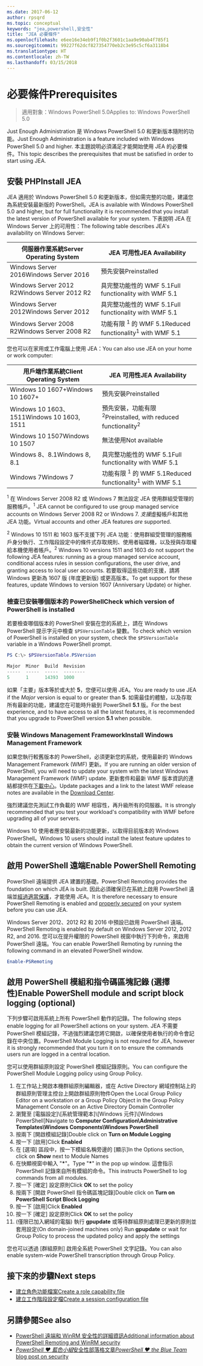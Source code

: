 ```yaml
---
ms.date: 2017-06-12
author: rpsqrd
ms.topic: conceptual
keywords: "jea,powershell,安全性"
title: "JEA 必要條件"
ms.openlocfilehash: e6ee16e34eb9f1f0b2f3601c1aa9e90ab4f785f1
ms.sourcegitcommit: 99227f62dcf827354770eb2c3e95c5cf6a3118b4
ms.translationtype: HT
ms.contentlocale: zh-TW
ms.lasthandoff: 03/15/2018
---
```

# <a name="prerequisites"></a><span data-ttu-id="16344-103">必要條件</span><span class="sxs-lookup"><span data-stu-id="16344-103">Prerequisites</span></span>

> <span data-ttu-id="16344-104">適用對象：Windows PowerShell 5.0</span><span class="sxs-lookup"><span data-stu-id="16344-104">Applies to: Windows PowerShell 5.0</span></span>

<span data-ttu-id="16344-105">Just Enough Administration 是 Windows PowerShell 5.0 和更新版本隨附的功能。</span><span class="sxs-lookup"><span data-stu-id="16344-105">Just Enough Administration is a feature included with Windows PowerShell 5.0 and higher.</span></span>
<span data-ttu-id="16344-106">本主題說明必須滿足才能開始使用 JEA 的必要條件。</span><span class="sxs-lookup"><span data-stu-id="16344-106">This topic describes the prerequisites that must be satisfied in order to start using JEA.</span></span>

## <a name="install-jea"></a><span data-ttu-id="16344-107">安裝 PHP</span><span class="sxs-lookup"><span data-stu-id="16344-107">Install JEA</span></span>

<span data-ttu-id="16344-108">JEA 適用於 Windows PowerShell 5.0 和更新版本，但如需完整的功能，建議您為系統安裝最新版的 PowerShell。</span><span class="sxs-lookup"><span data-stu-id="16344-108">JEA is available with Windows PowerShell 5.0 and higher, but for full functionality it is recommended that you install the latest version of PowerShell available for your system.</span></span>
<span data-ttu-id="16344-109">下表說明 JEA 在 Windows Server 上的可用性：</span><span class="sxs-lookup"><span data-stu-id="16344-109">The following table describes JEA's availability on Windows Server:</span></span>

<span data-ttu-id="16344-110">伺服器作業系統</span><span class="sxs-lookup"><span data-stu-id="16344-110">Server Operating System</span></span>   | <span data-ttu-id="16344-111">JEA 可用性</span><span class="sxs-lookup"><span data-stu-id="16344-111">JEA Availability</span></span>
--------------------------|--------------------------------
<span data-ttu-id="16344-112">Windows Server 2016</span><span class="sxs-lookup"><span data-stu-id="16344-112">Windows Server 2016</span></span>       | <span data-ttu-id="16344-113">預先安裝</span><span class="sxs-lookup"><span data-stu-id="16344-113">Preinstalled</span></span>
<span data-ttu-id="16344-114">Windows Server 2012 R2</span><span class="sxs-lookup"><span data-stu-id="16344-114">Windows Server 2012 R2</span></span>    | <span data-ttu-id="16344-115">具完整功能性的 WMF 5.1</span><span class="sxs-lookup"><span data-stu-id="16344-115">Full functionality with WMF 5.1</span></span>
<span data-ttu-id="16344-116">Windows Server 2012</span><span class="sxs-lookup"><span data-stu-id="16344-116">Windows Server 2012</span></span>       | <span data-ttu-id="16344-117">具完整功能性的 WMF 5.1</span><span class="sxs-lookup"><span data-stu-id="16344-117">Full functionality with WMF 5.1</span></span>
<span data-ttu-id="16344-118">Windows Server 2008 R2</span><span class="sxs-lookup"><span data-stu-id="16344-118">Windows Server 2008 R2</span></span>    | <span data-ttu-id="16344-119">功能有限 <sup>1</sup> 的 WMF 5.1</span><span class="sxs-lookup"><span data-stu-id="16344-119">Reduced functionality<sup>1</sup> with WMF 5.1</span></span>

<span data-ttu-id="16344-120">您也可以在家用或工作電腦上使用 JEA：</span><span class="sxs-lookup"><span data-stu-id="16344-120">You can also use JEA on your home or work computer:</span></span>

<span data-ttu-id="16344-121">用戶端作業系統</span><span class="sxs-lookup"><span data-stu-id="16344-121">Client Operating System</span></span>   | <span data-ttu-id="16344-122">JEA 可用性</span><span class="sxs-lookup"><span data-stu-id="16344-122">JEA Availability</span></span>
--------------------------|-----------------------------------------------------
<span data-ttu-id="16344-123">Windows 10 1607+</span><span class="sxs-lookup"><span data-stu-id="16344-123">Windows 10 1607+</span></span>          | <span data-ttu-id="16344-124">預先安裝</span><span class="sxs-lookup"><span data-stu-id="16344-124">Preinstalled</span></span>
<span data-ttu-id="16344-125">Windows 10 1603、1511</span><span class="sxs-lookup"><span data-stu-id="16344-125">Windows 10 1603, 1511</span></span>     | <span data-ttu-id="16344-126">預先安裝，功能有限<sup>2</sup></span><span class="sxs-lookup"><span data-stu-id="16344-126">Preinstalled, with reduced functionality<sup>2</sup></span></span>
<span data-ttu-id="16344-127">Windows 10 1507</span><span class="sxs-lookup"><span data-stu-id="16344-127">Windows 10 1507</span></span>           | <span data-ttu-id="16344-128">無法使用</span><span class="sxs-lookup"><span data-stu-id="16344-128">Not available</span></span>
<span data-ttu-id="16344-129">Windows 8、8.1</span><span class="sxs-lookup"><span data-stu-id="16344-129">Windows 8, 8.1</span></span>            | <span data-ttu-id="16344-130">具完整功能性的 WMF 5.1</span><span class="sxs-lookup"><span data-stu-id="16344-130">Full functionality with WMF 5.1</span></span>
<span data-ttu-id="16344-131">Windows 7</span><span class="sxs-lookup"><span data-stu-id="16344-131">Windows 7</span></span>                 | <span data-ttu-id="16344-132">功能有限 <sup>1</sup> 的 WMF 5.1</span><span class="sxs-lookup"><span data-stu-id="16344-132">Reduced functionality<sup>1</sup> with WMF 5.1</span></span>

<span data-ttu-id="16344-133"><sup>1</sup> 在 Windows Server 2008 R2 或 Windows 7 無法設定 JEA 使用群組受管理的服務帳戶。</span><span class="sxs-lookup"><span data-stu-id="16344-133"><sup>1</sup> JEA cannot be configured to use group managed service accounts on Windows Server 2008 R2 or Windows 7.</span></span>
<span data-ttu-id="16344-134">*支援*虛擬帳戶和其他 JEA 功能。</span><span class="sxs-lookup"><span data-stu-id="16344-134">Virtual accounts and other JEA features *are* supported.</span></span>

<span data-ttu-id="16344-135"><sup>2</sup> Windows 10 1511 和 1603 版不支援下列 JEA 功能︰使用群組受管理的服務帳戶身分執行、工作階段設定中的條件式存取規則、使用者磁碟機，以及授與存取權給本機使用者帳戶。</span><span class="sxs-lookup"><span data-stu-id="16344-135"><sup>2</sup> Windows 10 versions 1511 and 1603 do not support the following JEA features: running as a group managed service account, conditional access rules in session configurations, the user drive, and granting access to local user accounts.</span></span>
<span data-ttu-id="16344-136">若要取得這些功能的支援，請將 Windows 更新為 1607 版 (年度更新版) 或更高版本。</span><span class="sxs-lookup"><span data-stu-id="16344-136">To get support for these features, update Windows to version 1607 (Anniversary Update) or higher.</span></span>

### <a name="check-which-version-of-powershell-is-installed"></a><span data-ttu-id="16344-137">檢查已安裝哪個版本的 PowerShell</span><span class="sxs-lookup"><span data-stu-id="16344-137">Check which version of PowerShell is installed</span></span>

<span data-ttu-id="16344-138">若要檢查哪個版本的 PowerShell 安裝在您的系統上，請在 Windows PowerShell 提示字元中檢查 `$PSVersionTable` 變數。</span><span class="sxs-lookup"><span data-stu-id="16344-138">To check which version of PowerShell is installed on your system, check the `$PSVersionTable` variable in a Windows PowerShell prompt.</span></span>

```powershell
PS C:\> $PSVersionTable.PSVersion

Major  Minor  Build  Revision
-----  -----  -----  --------
5      1      14393  1000
```

<span data-ttu-id="16344-139">如果「主要」版本等於或大於 **5**，您便可以使用 JEA。</span><span class="sxs-lookup"><span data-stu-id="16344-139">You are ready to use JEA if the *Major* version is equal to or greater than **5**.</span></span>
<span data-ttu-id="16344-140">如需最佳的體驗，以及存取所有最新的功能，建議您在可能時升級到 PowerShell **5.1** 版。</span><span class="sxs-lookup"><span data-stu-id="16344-140">For the best experience, and to have access to all the latest features, it is recommended that you upgrade to PowerShell version **5.1** when possible.</span></span>

### <a name="install-windows-management-framework"></a><span data-ttu-id="16344-141">安裝 Windows Management Framework</span><span class="sxs-lookup"><span data-stu-id="16344-141">Install Windows Management Framework</span></span>

<span data-ttu-id="16344-142">如果您執行較舊版本的 PowerShell，必須更新您的系統，使用最新的 Windows Management Framework (WMF) 更新。</span><span class="sxs-lookup"><span data-stu-id="16344-142">If you are running an older version of PowerShell, you will need to update your system with the latest Windows Management Framework (WMF) update.</span></span>
<span data-ttu-id="16344-143">更新套件和最新 WMF 版本資訊的連結都提供在[下載中心](https://aka.ms/WMF5)。</span><span class="sxs-lookup"><span data-stu-id="16344-143">Update packages and a link to the latest WMF release notes are available in the [Download Center](https://aka.ms/WMF5).</span></span>

<span data-ttu-id="16344-144">強烈建議您先測試工作負載的 WMF 相容性，再升級所有的伺服器。</span><span class="sxs-lookup"><span data-stu-id="16344-144">It is strongly recommended that you test your workload's compatibility with WMF before upgrading all of your servers.</span></span>

<span data-ttu-id="16344-145">Windows 10 使用者應安裝最新的功能更新，以取得目前版本的 Windows PowerShell。</span><span class="sxs-lookup"><span data-stu-id="16344-145">Windows 10 users should install the latest feature updates to obtain the current version of Windows PowerShell.</span></span>

## <a name="enable-powershell-remoting"></a><span data-ttu-id="16344-146">啟用 PowerShell 遠端</span><span class="sxs-lookup"><span data-stu-id="16344-146">Enable PowerShell Remoting</span></span>

<span data-ttu-id="16344-147">PowerShell 遠端提供 JEA 建置的基礎。</span><span class="sxs-lookup"><span data-stu-id="16344-147">PowerShell Remoting provides the foundation on which JEA is built.</span></span>
<span data-ttu-id="16344-148">因此必須確保已在系統上啟用 PowerShell 遠端並[經過適當保護](https://msdn.microsoft.com/powershell/scripting/setup/winrmsecurity)，才能使用 JEA。</span><span class="sxs-lookup"><span data-stu-id="16344-148">It is therefore necessary to ensure PowerShell Remoting is enabled and [properly secured](https://msdn.microsoft.com/powershell/scripting/setup/winrmsecurity) on your system before you can use JEA.</span></span>

<span data-ttu-id="16344-149">Windows Server 2012、2012 R2 和 2016 中預設已啟用 PowerShell 遠端。</span><span class="sxs-lookup"><span data-stu-id="16344-149">PowerShell Remoting is enabled by default on Windows Server 2012, 2012 R2, and 2016.</span></span>
<span data-ttu-id="16344-150">您可以在提升權限的 PowerShell 視窗中執行下列命令，來啟用 PowerShell 遠端。</span><span class="sxs-lookup"><span data-stu-id="16344-150">You can enable PowerShell Remoting by running the following command in an elevated PowerShell window.</span></span>

```powershell
Enable-PSRemoting
```

## <a name="enable-powershell-module-and-script-block-logging-optional"></a><span data-ttu-id="16344-151">啟用 PowerShell 模組和指令碼區塊記錄 (選擇性)</span><span class="sxs-lookup"><span data-stu-id="16344-151">Enable PowerShell module and script block logging (optional)</span></span>

<span data-ttu-id="16344-152">下列步驟可啟用系統上所有 PowerShell 動作的記錄。</span><span class="sxs-lookup"><span data-stu-id="16344-152">The following steps enable logging for all PowerShell actions on your system.</span></span>
<span data-ttu-id="16344-153">JEA 不需要 PowerShell 模組記錄，不過強烈建議您將它開啟，以確保使用者執行的命令會記錄在中央位置。</span><span class="sxs-lookup"><span data-stu-id="16344-153">PowerShell Module Logging is not required for JEA, however it is strongly recommended that you turn it on to ensure the commands users run are logged in a central location.</span></span>

<span data-ttu-id="16344-154">您可以使用群組原則設定 PowerShell 模組記錄原則。</span><span class="sxs-lookup"><span data-stu-id="16344-154">You can configure the PowerShell Module Logging policy using Group Policy.</span></span>

1. <span data-ttu-id="16344-155">在工作站上開啟本機群組原則編輯器，或在 Active Directory 網域控制站上的群組原則管理主控台上開啟群組原則物件</span><span class="sxs-lookup"><span data-stu-id="16344-155">Open the Local Group Policy Editor on a workstation or a Group Policy Object in the Group Policy Management Console on an Active Directory Domain Controller</span></span>
2. <span data-ttu-id="16344-156">瀏覽至 [電腦設定]\\[系統管理範本]\\[Windows 元件]\\[Windows PowerShell]</span><span class="sxs-lookup"><span data-stu-id="16344-156">Navigate to **Computer Configuration\\Administrative Templates\\Windows Components\\Windows PowerShell**</span></span>
3. <span data-ttu-id="16344-157">按兩下 [開啟模組記錄]</span><span class="sxs-lookup"><span data-stu-id="16344-157">Double click on **Turn on Module Logging**</span></span>
4. <span data-ttu-id="16344-158">按一下 [啟用]</span><span class="sxs-lookup"><span data-stu-id="16344-158">Click **Enabled**</span></span>
5. <span data-ttu-id="16344-159">在 [選項] 區段中，按一下模組名稱旁邊的 [顯示]</span><span class="sxs-lookup"><span data-stu-id="16344-159">In the Options section, click on **Show** next to Module Names</span></span>
6. <span data-ttu-id="16344-160">在快顯視窗中輸入 "**\***"。</span><span class="sxs-lookup"><span data-stu-id="16344-160">Type "**\***" in the pop up window.</span></span> <span data-ttu-id="16344-161">這會指示 PowerShell 記錄來自所有模組的命令。</span><span class="sxs-lookup"><span data-stu-id="16344-161">This instructs PowerShell to log commands from all modules.</span></span>
7. <span data-ttu-id="16344-162">按一下 [確定] 設定原則</span><span class="sxs-lookup"><span data-stu-id="16344-162">Click **OK** to set the policy</span></span>
8. <span data-ttu-id="16344-163">按兩下 [開啟 PowerShell 指令碼區塊記錄]</span><span class="sxs-lookup"><span data-stu-id="16344-163">Double click on **Turn on PowerShell Script Block Logging**</span></span>
9. <span data-ttu-id="16344-164">按一下 [啟用]</span><span class="sxs-lookup"><span data-stu-id="16344-164">Click **Enabled**</span></span>
10. <span data-ttu-id="16344-165">按一下 [確定] 設定原則</span><span class="sxs-lookup"><span data-stu-id="16344-165">Click **OK** to set the policy</span></span>
11. <span data-ttu-id="16344-166">(僅限已加入網域的電腦) 執行 **gpupdate** 或等待群組原則處理已更新的原則並套用設定</span><span class="sxs-lookup"><span data-stu-id="16344-166">(On domain-joined machines only) Run **gpupdate** or wait for Group Policy to process the updated policy and apply the settings</span></span>

<span data-ttu-id="16344-167">您也可以透過 [群組原則] 啟用全系統 PowerShell 文字記錄。</span><span class="sxs-lookup"><span data-stu-id="16344-167">You can also enable system-wide PowerShell transcription through Group Policy.</span></span>

## <a name="next-steps"></a><span data-ttu-id="16344-168">接下來的步驟</span><span class="sxs-lookup"><span data-stu-id="16344-168">Next steps</span></span>

- [<span data-ttu-id="16344-169">建立角色功能檔案</span><span class="sxs-lookup"><span data-stu-id="16344-169">Create a role capability file</span></span>](role-capabilities.md)
- [<span data-ttu-id="16344-170">建立工作階段設定檔</span><span class="sxs-lookup"><span data-stu-id="16344-170">Create a session configuration file</span></span>](session-configurations.md)

## <a name="see-also"></a><span data-ttu-id="16344-171">另請參閱</span><span class="sxs-lookup"><span data-stu-id="16344-171">See also</span></span>

- [<span data-ttu-id="16344-172">PowerShell 遠端和 WinRM 安全性的詳細資訊</span><span class="sxs-lookup"><span data-stu-id="16344-172">Additional information about PowerShell Remoting and WinRM security</span></span>](https://msdn.microsoft.com/powershell/scripting/setup/winrmsecurity)
- [<span data-ttu-id="16344-173">*PowerShell ♥ 藍色小組*安全性部落格文章</span><span class="sxs-lookup"><span data-stu-id="16344-173">*PowerShell ♥ the Blue Team* blog post on security</span></span>](https://blogs.msdn.microsoft.com/powershell/2015/06/09/powershell-the-blue-team/)

